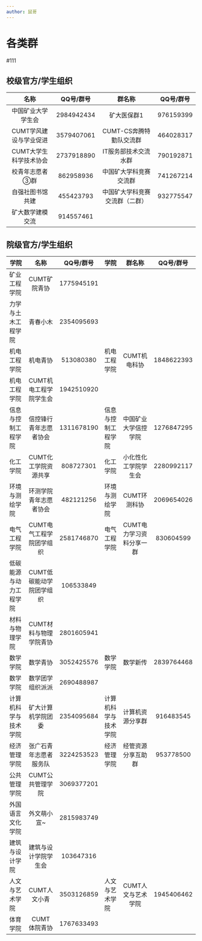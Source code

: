 ```yaml
---
author: 鼠哥
---
```


# 各类群

#111

## 校级官方/学生组织

|          名称          | QQ号/群号  |             群名称             | QQ号/群号 |
| :--------------------: | :--------: | :----------------------------: | :-------: |
|   中国矿业大学学生会   | 2984942434 |          矿大医保群1           | 976159399 |
| CUMT学风建设与学业促进 | 3579407061 |    CUMT-CS奔腾特勤队交流群     | 464028317 |
| CUMT大学生科学技术协会 | 2737918890 |      IT服务部技术交流水群      | 790192871 |
|    校青年志愿者③群     | 862958936  |     中国矿大学科竞赛交流群     | 741267214 |
|    自强社图书馆共建    | 455423793  | 中国矿大学科竞赛交流群（二群） | 932775547 |
|    矿大数学建模交流    | 914557461  |                                |           |

## 院级官方/学生组织

| 学院                   |           名称           | QQ号/群号  | 学院                 |          群名称          | QQ号/群号  |
| ---------------------- | :----------------------: | :--------: | -------------------- | :----------------------: | :--------: |
| 矿业工程学院           |       CUMT矿院青协       | 1775945191 |                      |                          |            |
| 力学与土木工程学院     |         青春小木         | 2354095693 |                      |                          |            |
| 机电工程学院           |         机电青协         | 513080380  | 机电工程学院         |       CUMT机电科协       | 1848622393 |
| 机电工程学院           |  CUMT机电工程学院学生会  | 1942510920 |                      |                          |            |
| 信息与控制工程学院     |  信控锋行青年志愿者协会  | 1311678190 | 信息与控制工程学院   |   中国矿业大学信控学院   | 1276847295 |
| 化工学院               |   CUMT化工学院资源共享   | 808727301  | 化工学院             |   小化性化工学院学生会   | 2280992117 |
| 环境与测绘学院         |  环测学院青年志愿者协会  | 482121256  | 环境与测绘学院       |       CUMT环测科协       | 2069654026 |
| 电气工程学院           | CUMT电气工程学院团学组织 | 2581746870 | 电气工程学院         | CUMT电力学习资料分享一群 | 830604599  |
| 低碳能源与动力工程学院 | CUMT低碳能动学院团学组织 | 106533849  |                      |                          |            |
| 材料与物理学院         |  CUMT材料与物理学院青协  | 2801605941 |                      |                          |            |
| 数学学院               |         数学青协         | 3052425576 | 数学学院             |         数学新传         | 2839764468 |
| 数学学院               |     数学团学组织派派     | 2690488987 |                      |                          |            |
| 计算机科学与技术学院   |    矿大计算机学院团委    | 2354095684 | 计算机科学与技术学院 |     计算机资源分享群     | 916483545  |
| 经济管理学院           |  张广石青年志愿者服务队  | 3224253523 | 经济管理学院         |    经管资源分享互助群    | 953778500  |
| 公共管理学院           |     CUMT公共管理学院     | 3069377201 |                      |                          |            |
| 外国语言文化学院       |       外文萌小宣~        | 2815983749 |                      |                          |            |
| 建筑与设计学院         |   建筑与设计学院学生会   | 103647316  |                      |                          |            |
| 人文与艺术学院         |       CUMT人文小青       | 3503126859 | 人文与艺术学院       |    CUMT人文与艺术学院    | 1945406462 |
| 体育学院               |      CUMT 体院青协       | 1767633493 |                      |                          |            |

